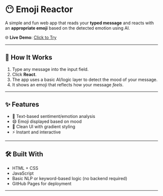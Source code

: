 # 😶 Emoji Reactor

A simple and fun web app that reads your **typed message** and reacts with an **appropriate emoji** based on the detected emotion using AI.

🌐 **Live Demo**: [Click to Try](https://muzamilalisuleman.github.io/EMOJI-REACTION-AI-INTEGRATED/)

---

## 🧠 How It Works

1. Type any message into the input field.
2. Click **React**.
3. The app uses a basic AI/logic layer to detect the mood of your message.
4. It shows an emoji that reflects how your message *feels*.

---

## ✨ Features

- 🧠 Text-based sentiment/emotion analysis
- 😄 Emoji displayed based on mood
- 🎨 Clean UI with gradient styling
- ⚡ Instant and interactive

---

## 🛠️ Built With

- HTML + CSS
- JavaScript
- Basic NLP or keyword-based logic (no backend required)
- GitHub Pages for deployment

---
